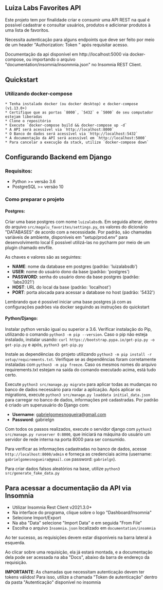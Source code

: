Luiza Labs Favorites API
---

Este projeto tem por finalidade criar e consumir uma API REST na qual é possível cadastrar e consultar usuários, produtos e adicionar produtos à uma lista de favoritos.

Necessita autenticação para alguns endpoints que deve ser feito por meio de um header "Authorization: Token <valor>" após requisitar acesso.

Documentação da api disponível em http://localhost:5000 via docker-compose, ou importando o arquivo "documentation/insomnia/insonmnia.json" no Insomnia REST Client.

## Quickstart

### Utilizando docker-compose
```
* Tenha instalado docker (ou docker desktop) e docker-compose (v1.13.0+)
* Certifique que as portas `8000`, `5432` e `5000` de seu computador estejam liberadas
* Clone o repositório
* Execute `docker-compose build && docker-compose up -d`
* A API será acessível via `http://localhost:8000`
* O Banco de dados será acessível via `http://localhost:5432`
* A documentação da API será acessível em `http://localhost:5000`
* Para cancelar a execução da stack, utilize `docker-compose down`
```


## Configurando Backend em Django

### Requisitos:
  - Python >= versão 3.6
  - PostgreSQL >= versão 10

### Como preparar o projeto
#### Postgres:

Criar uma base postgres com nome `luizalabsdb`. Em seguida alterar, dentro do arquivo `src/magalu_favorites/settings.py`, os valores do dicionário "DATABASES" de acordo com a necessidade.
Por padrão, são chamadas variáveis de ambiente, disponíveis em "setup/prod.env" para desenvolvimento local
É possível utilizá-las no pycharm por meio de um plugin chamado envfile.

As chaves e valores são as seguintes:
- **NAME**: nome da database em postgres (padrão: 'luizalabsdb')
- **USER**: nome do usuário dono da base (padrão: 'postgres')
- **PASSWORD**: senha do usuário dono da base postgres (padrão: 'labs2021')
- **HOST**:  URL do local da base (padrão: 'localhost')
- **PORT**:  porta alocada para acessar a database no host (padrão: '5432')

Lembrando que é possível iniciar uma base postgres já com as configurações padrões via docker seguindo as instruções do quickstart

#### Python/Django:

Instalar python versão igual ou superior a 3.6.
Verificar instalação do Pip, utilizando o comando `python3 -m pip --version`. 
Caso o pip não esteja instalado, instalar usando: `curl https://bootstrap.pypa.io/get-pip.py -o get-pip.py` e após, `python3 get-pip.py`

Instale as dependências do projeto utilizando `python3 -m pip install -r setup/requirements.txt`.
Verifique se as dependências foram corretamente instaladas com `python3 -m pip freeze`. Caso os mesmos nomes do arquivo requirements.txt estejam na saída do comando executado acima, está tudo certo.

Execute `python3 src/manage.py migrate` para aplicar todas as mudanças no banco de dados necessário para rodar a aplicação.
Após aplicar os migrations, execute `python3 src/manage.py loaddata initial_data.json` para carregar no banco de dados, informações pré cadastradas. Por padrão é criado um superusuário do Django com:
 - **Username**: gabrielgomesnogueira@gmail.com
 - **Password**: gabrielgn

Com todos os passos realizados, execute o servidor django com `python3 src/manage.py runserver 0:8000`, que iniciará na máquina do usuário um servidor de rede interna na porta 8000 para ser consumido.

Para verificar as informações cadastradas no banco de dados, acesse `http://localhost:8000/admin` e forneça as credenciais acima (username: `gabrielgomesnogueira@gmail.com` password: `gabrielgn`).

Para criar dados falsos aleatórios na base, utilize `python3 src/generate_fake_data.py` 

## Para acessar a documentação da API via Insomnia

* Utilizar Insomnia Rest Client v2021.3.0+
* Na interface do programa, clique sobre o logo "Dashboard/Insomnia"
* Selecione Import/Export
* Na aba "Data" selecione "Import Data" e em seguida "From File"
* Escolha o arquivo `Insomnia.json` localizado em `documentation/insomnia`

Ao ter sucesso, as requisições devem estar disponíveis na barra lateral à esquerda.

Ao clicar sobre uma requisição, ela já estará montada, e a documentação dela pode ser acessada na aba "Docs", abaixo da barra de endereço da requisição.

**IMPORTANTE**: As chamadas que necessitam autenticação devem ter tokens válidos! Para isso, utilize a chamada "Token de autenticação" dentro da pasta "Autenticação" disponível no insomnia
